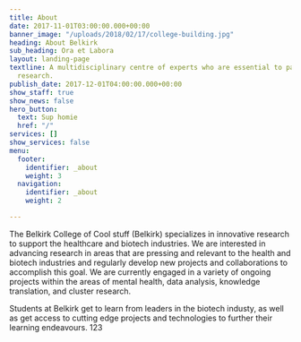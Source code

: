 ```yaml
---
title: About
date: 2017-11-01T03:00:00.000+00:00
banner_image: "/uploads/2018/02/17/college-building.jpg"
heading: About Belkirk
sub_heading: Ora et Labora
layout: landing-page
textline: A multidisciplinary centre of experts who are essential to patient-oriented
  research.
publish_date: 2017-12-01T04:00:00.000+00:00
show_staff: true
show_news: false
hero_button:
  text: Sup homie
  href: "/"
services: []
show_services: false
menu:
  footer:
    identifier: _about
    weight: 3
  navigation:
    identifier: _about
    weight: 2

---
```

The Belkirk College of Cool stuff (Belkirk) specializes in innovative research to support the healthcare and biotech industries. We are interested in advancing research in areas that are pressing and relevant to the health and biotech industries and regularly develop new projects and collaborations to accomplish this goal. We are currently engaged in a variety of ongoing projects within the areas of mental health, data analysis, knowledge translation, and cluster research.

Students at Belkirk get to learn from leaders in the biotech industy, as well as get access to cutting edge projects and technologies to further their learning endeavours. 123